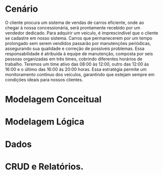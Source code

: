 <h1>Cenário</h1>

O cliente procura um sistema de vendas de carros eficiente, onde ao chegar à nossa concessionária, será prontamente recebido por um vendedor dedicado. Para adquirir um veículo, é imprescindível que o cliente se cadastre em nosso sistema. Carros que permanecerem por um tempo prolongado sem serem vendidos passarão por manutenções periódicas, assegurando sua qualidade e correção de possíveis problemas. Essa responsabilidade é atribuída à equipe de manutenção, composta por seis pessoas organizadas em três times, cobrindo diferentes horários de trabalho. Teremos um time ativo das 08:00 às 12:00, outro das 12:00 às 16:00 e o último das 16:00 às 20:00 horas. Essa estratégia permite um monitoramento contínuo dos veículos, garantindo que estejam sempre em condições ideais para nossos clientes.

<h1>Modelagem Conceitual</h1>

<h1>Modelagem Lógica</h1>

<h1>Dados</h1>

<h1>CRUD e Relatórios.</h1>
